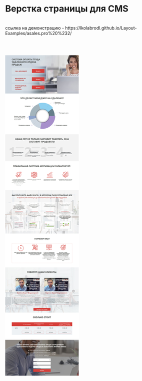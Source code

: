 # Верстка страницы для CMS

<br>
ссылка на демонстрацию - https://lkolabrodl.github.io/Layout-Examples/asales.pro%20%232/

<br><br>

![Alt text](https://raw.githubusercontent.com/lKolabrodl/Layout-Examples/master/asales.pro%20%232/Screenshot.jpg)

